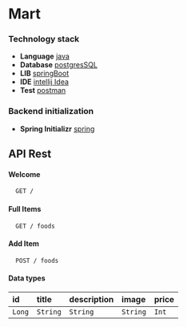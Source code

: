 # Mart

### Technology stack

- **Language** [java](https://en.wikipedia.org/wiki/Java_(programming_language))
- **Database** [postgresSQL](https://www.postgresql.org/)
- **LIB** [springBoot](https://spring.io/projects/spring-boot)
- **IDE** [intellij Idea](https://www.jetbrains.com/idea/)
- **Test** [postman](https://www.postman.com/)

### Backend initialization

- **Spring Initializr** [spring](https://start.spring.io/)


## API Rest

#### Welcome

```
  GET /
```

#### Full Items

```http
  GET / foods
```

#### Add Item

```http
  POST / foods
```

#### Data types

| id   | title       | description     | image     | price    |
| :---------- | :--------- | :----------------| :--------- | :--------- | 
| `Long`      | `String` | `String`  | `String` | `Int`









